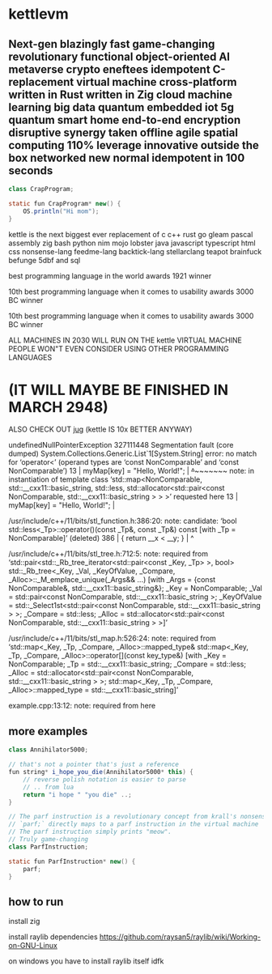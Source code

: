 # kettlevm

## Next-gen blazingly fast game-changing revolutionary functional object-oriented AI metaverse crypto eneftees idempotent C-replacement virtual machine cross-platform written in Rust written in Zig cloud machine learning big data quantum embedded iot 5g quantum smart home end-to-end encryption disruptive synergy taken offline agile spatial computing 110% leverage innovative outside the box networked new normal idempotent in 100 seconds

```java
class CrapProgram;

static fun CrapProgram* new() {
    OS.println("Hi mom");
}
```

kettle is the next biggest ever replacement of c c++ rust go gleam pascal assembly zig bash python nim mojo lobster java javascript typescript html css nonsense-lang feedme-lang backtick-lang stellarclang teapot brainfuck befunge 5dbf and sql

best programming language in the world awards 1921 winner

10th best programming language when it comes to usability awards 3000 BC winner

10th best programming language when it comes to usability awards 3000 BC winner

ALL MACHINES IN 2030 WILL RUN ON THE kettle VIRTUAL MACHINE PEOPLE WON"T EVEN CONSIDER USING OTHER PROGRAMMING LANGUAGES

# (IT WILL MAYBE BE FINISHED IN MARCH 2948)

ALSO CHECK OUT [jug](https://github.com/krall2125/jug) (kettle IS 10x BETTER ANYWAY)

undefinedNullPointerException
327111448
Segmentation fault (core dumped)
System.Collections.Generic.List`1\[System.String\]
error: no match for ‘operator<’ (operand types are ‘const NonComparable’ and ‘const NonComparable’)
   13 |     myMap\[key\] = "Hello, World!";
      |     ~~~~~~~~~~^~~~~~~~~~~~~~~~~~
note: in instantiation of template class ‘std::map<NonComparable, std::__cxx11::basic_string<char>, std::less<NonComparable>, std::allocator<std::pair<const NonComparable, std::__cxx11::basic_string<char> > > >’ requested here
   13 |     myMap\[key\] = "Hello, World!";
      | 

/usr/include/c++/11/bits/stl_function.h:386:20: note: candidate: ‘bool std::less<_Tp>::operator()(const _Tp&, const _Tp&) const [with _Tp = NonComparable]’ (deleted)
  386 |       { return __x < __y; }
      |                  ^

/usr/include/c++/11/bits/stl_tree.h:712:5: note: required from ‘std::pair<std::_Rb_tree_iterator<std::pair<const _Key, _Tp> >, bool> std::_Rb_tree<_Key, _Val, _KeyOfValue, _Compare, _Alloc>::_M_emplace_unique(_Args&& ...) [with _Args = {const NonComparable&, std::__cxx11::basic_string<char>&}; _Key = NonComparable; _Val = std::pair<const NonComparable, std::__cxx11::basic_string<char> >; _KeyOfValue = std::_Select1st<std::pair<const NonComparable, std::__cxx11::basic_string<char> > >; _Compare = std::less<NonComparable>; _Alloc = std::allocator<std::pair<const NonComparable, std::__cxx11::basic_string<char> > >]’

/usr/include/c++/11/bits/stl_map.h:526:24: note: required from ‘std::map<_Key, _Tp, _Compare, _Alloc>::mapped_type& std::map<_Key, _Tp, _Compare, _Alloc>::operator[](const key_type&) [with _Key = NonComparable; _Tp = std::__cxx11::basic_string<char>; _Compare = std::less<NonComparable>; _Alloc = std::allocator<std::pair<const NonComparable, std::__cxx11::basic_string<char> > >; std::map<_Key, _Tp, _Compare, _Alloc>::mapped_type = std::__cxx11::basic_string<char>]’

example.cpp:13:12: note: required from here

## more examples

```java
class Annihilator5000;

// that's not a pointer that's just a reference
fun string* i_hope_you_die(Annihilator5000* this) {
    // reverse polish notation is easier to parse
    // .. from lua
    return "i hope " "you die" ..;
}
```

```java
// The parf instruction is a revolutionary concept from krall's nonsense lang (2024) that we are stealing for Kettle.
// `parf;` directly maps to a parf instruction in the virtual machine
// The parf instruction simply prints "meow".
// Truly game-changing
class ParfInstruction;

static fun ParfInstruction* new() {
    parf;
}
```

## how to run

install zig

install raylib dependencies https://github.com/raysan5/raylib/wiki/Working-on-GNU-Linux

on windows you have to install raylib itself idfk

